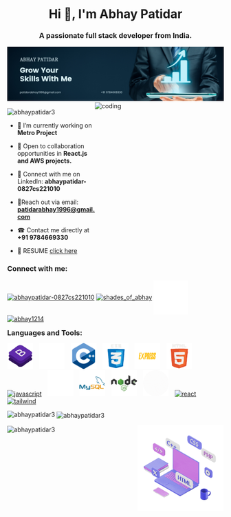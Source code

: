 <h1 align="center">Hi 👋, I'm Abhay Patidar</h1>

<h3 align="center">A passionate full stack developer from India.</h3>
<img src="banner3.png">


<img align="right" alt="coding" width="300" height="300" src="https://user-images.githubusercontent.com/74038190/212747657-7a8d59da-69c8-4110-8ea8-f8102fd0b413.gif">

<p align="left"> <img src="https://komarev.com/ghpvc/?username=abhaypatidar3&label=Profile%20views&color=0e75b6&style=flat" alt="abhaypatidar3" /> </p>

- 🔭 I’m currently working on **Metro Project**

- 👯 Open to collaboration opportunities in **React.js and AWS projects.**

- 🤝 Connect with me on LinkedIn: **abhaypatidar-0827cs221010**

- 📨Reach out via email: **patidarabhay1996@gmail.com**

- ☎ Contact me directly at **+91 9784669330**

- 📄 RESUME [click here](https://drive.google.com/file/d/1dtG5vv0m2aNlB51rd5Dpz0xhHj5bTtEo/view?usp=sharing)

<h3 align="left">Connect with me:</h3>
<p align="left">
<a href="https://linkedin.com/in/abhaypatidar-0827cs221010" target="blank"><img align="center" src="https://user-images.githubusercontent.com/74038190/235294012-0a55e343-37ad-4b0f-924f-c8431d9d2483.gif" alt="abhaypatidar-0827cs221010" height="80" width="80" /></a>
<a href="https://instagram.com/shades_of_abhay" target="blank"><img align="center" src="https://user-images.githubusercontent.com/74038190/235294013-a33e5c43-a01c-43f6-b44d-a406d8b4ab75.gif" alt="shades_of_abhay" height="80" width="80" /></a>
<a href="https://x.com/AbhayPa92014290" target="blank"><img align="center" src="twitter.gif" alt="AbhayPa92014290" height="80" width="80" /></a>
<a href="https://www.leetcode.com/abhay1214" target="blank"><img align="center" src="https://raw.githubusercontent.com/rahuldkjain/github-profile-readme-generator/master/src/images/icons/Social/leet-code.svg" alt="abhay1214" height="60" width="60" /></a>
</p>
<div style="display: flex; align-items: center;">
  <h3 style="margin: 0;">Languages and Tools:</h3>
</div>

<p align="left">
  <a href="https://getbootstrap.com" target="_blank" rel="noreferrer" style="display:inline-block; margin-right:10px;">
    <img src="bootstrap.gif" alt="bootstrap" width="60" height="60"/>
  </a>
  <a href="https://www.cprogramming.com/" target="_blank" rel="noreferrer" style="display:inline-block; margin-right:10px;">
    <img src="c.gif" alt="c" width="60" height="60"/>
  </a>
  <a href="https://www.w3schools.com/cpp/" target="_blank" rel="noreferrer" style="display:inline-block; margin-right:10px;">
    <img src="https://raw.githubusercontent.com/devicons/devicon/master/icons/cplusplus/cplusplus-original.svg" alt="cplusplus" width="60" height="60"/>
  </a>
  <a href="https://www.w3schools.com/css/" target="_blank" rel="noreferrer" style="display:inline-block; margin-right:10px;">
    <img src="css.gif" alt="css3" width="60" height="60"/>
  </a>
  <a href="https://expressjs.com" target="_blank" rel="noreferrer" style="display:inline-block; margin-right:10px;">
    <img src="express.gif" alt="express" width="60" height="60"/>
  </a>
  <a href="https://www.w3.org/html/" target="_blank" rel="noreferrer" style="display:inline-block; margin-right:10px;">
    <img src="html.gif" alt="html5" width="60" height="60"/>
  </a>
  <a href="https://developer.mozilla.org/en-US/docs/Web/JavaScript" target="_blank" rel="noreferrer" style="display:inline-block; margin-right:10px;">
    <img src="https://user-images.githubusercontent.com/74038190/212257454-16e3712e-945a-4ca2-b238-408ad0bf87e6.gif" alt="javascript" width="60" height="60"/>
  </a>
  <a href="https://www.mongodb.com/" target="_blank" rel="noreferrer" style="display:inline-block; margin-right:10px;">
    <img src="mongo.gif" alt="mongodb" width="60" height="60"/>
  </a>
  <a href="https://www.mysql.com/" target="_blank" rel="noreferrer" style="display:inline-block; margin-right:10px;">
    <img src="https://raw.githubusercontent.com/devicons/devicon/master/icons/mysql/mysql-original-wordmark.svg" alt="mysql" width="60" height="60"/>
  </a>
  <a href="https://nodejs.org" target="_blank" rel="noreferrer" style="display:inline-block; margin-right:10px;">
    <img src="https://raw.githubusercontent.com/devicons/devicon/master/icons/nodejs/nodejs-original-wordmark.svg" alt="nodejs" width="60" height="60"/>
  </a>
  <a href="https://postman.com" target="_blank" rel="noreferrer" style="display:inline-block; margin-right:10px;">
    <img src="pm.gif" alt="postman" width="60" height="60"/>
  </a>
  <a href="https://reactjs.org/" target="_blank" rel="noreferrer" style="display:inline-block; gap=5px;">
    <img src="https://user-images.githubusercontent.com/74038190/212257467-871d32b7-e401-42e8-a166-fcfd7baa4c6b.gif" alt="react" width="60" height="60"/>
  </a>
  <a href="https://tailwindcss.com/" target="_blank" rel="noreferrer" style="display:inline-block; margin-right:10px;">
    <img src="https://www.vectorlogo.zone/logos/tailwindcss/tailwindcss-icon.svg" alt="tailwind" width="60" height="60"/>
  </a>
</p>

<p><img align="left" src="https://github-readme-stats.vercel.app/api/top-langs?username=abhaypatidar3&show_icons=true&locale=en&layout=compact" alt="abhaypatidar3" /></p>

<p>&nbsp;<img align="center" src="https://github-readme-stats.vercel.app/api?username=abhaypatidar3&show_icons=true&locale=en" alt="abhaypatidar3" /></p>

<img align="right" alt="coding" width="200" height="200" src="extra.gif">

<p><img align="center" src="https://github-readme-streak-stats.herokuapp.com/?user=abhaypatidar3&" alt="abhaypatidar3" /></p>
